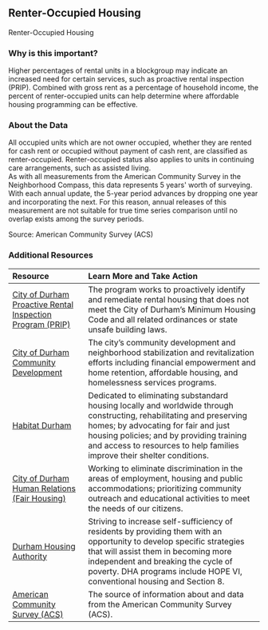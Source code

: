 ## Renter-Occupied Housing
Renter-Occupied Housing

### Why is this important?
Higher percentages of rental units in a blockgroup may indicate an increased need for certain services, such as proactive rental inspection (PRIP). Combined with gross rent as a percentage of household income, the percent of renter-occupied units can help determine where affordable housing programming can be effective.

### About the Data
All occupied units which are not owner occupied, whether they are rented for cash rent or occupied without payment of cash rent, are classified as renter-occupied. Renter-occupied status also applies to units in continuing care arrangements, such as assisted living. <br> As with all measurements from the American Community Survey in the Neighborhood Compass, this data represents 5 years' worth of surveying. With each annual update, the 5-year period advances by dropping one year and incorporating the next. For this reason, annual releases of this measurement are not suitable for true time series comparison until no overlap exists among the survey periods.

Source: American Community Survey (ACS)  

### Additional Resources

|Resource | Learn More and Take Action | 
|:--- | :--- |
|[City of Durham Proactive Rental Inspection Program (PRIP)](http://durhamnc.gov/604/Proactive-Rental-Inspection-Program-PRIP) | The program works to proactively identify and remediate rental housing that does not meet the City of Durham’s Minimum Housing Code and all related ordinances or state unsafe building laws.
|[City of Durham Community Development](http://durhamnc.gov/445/Community-Development)|  The city’s community development and neighborhood stabilization and revitalization efforts including financial empowerment and home retention, affordable housing, and homelessness services programs.
|[Habitat Durham](http://www.durhamhabitat.org/) | Dedicated to eliminating substandard housing locally and worldwide through constructing, rehabilitating and preserving homes; by advocating for fair and just housing policies; and by providing training and access to resources to help families improve their shelter conditions.
|[City of Durham Human Relations (Fair Housing)](http://durhamnc.gov/617/Human-Relations) | Working to eliminate discrimination in the areas of employment, housing and public accommodations; prioritizing community outreach and educational activities to meet the needs of our citizens.
|[Durham Housing Authority](http://www.durhamhousingauthority.org/) | Striving to increase self-sufficiency of residents by providing them with an opportunity to develop specific strategies that will assist them in becoming more independent and breaking the cycle of poverty. DHA programs include HOPE VI, conventional housing and Section 8.
|[American Community Survey (ACS)](https://www.census.gov/acs/www/) | The source of information about and data from the American Community Survey (ACS).